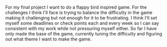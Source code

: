 For my final project I want to do a flappy bird inspired game. For the challenges I think I'll face is trying to balance the difficulty in the game making it challenging but not enough for it to be frustrating.
I think I'll set myself some deadlines or check points each and every week so I can say consistent with my work while not pressuring myself either. 
So far I have only made the base of the game, currently tuning the difficulty and figuring out what theme I want to make the game.
